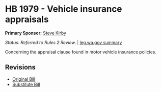 # HB 1979 - Vehicle insurance appraisals
**Primary Sponsor:** [Steve Kirby](/person/leg/steve.kirby.md)

*Status: Referred to Rules 2 Review.* | [leg.wa.gov summary](https://app.leg.wa.gov/billsummary?BillNumber=1979&Year=2021)

Concerning the appraisal clause found in motor vehicle insurance policies.

## Revisions
* [Original Bill](1/)
* [Substitute Bill](S/)